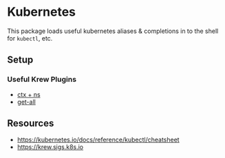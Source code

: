 # Kubernetes

This package loads useful kubernetes aliases & completions in to the shell for
`kubectl`, etc.

## Setup

### Useful Krew Plugins

- [ctx + ns](https://github.com/ahmetb/kubectx)
- [get-all](https://github.com/corneliusweig/ketall)

## Resources

- https://kubernetes.io/docs/reference/kubectl/cheatsheet
- https://krew.sigs.k8s.io
